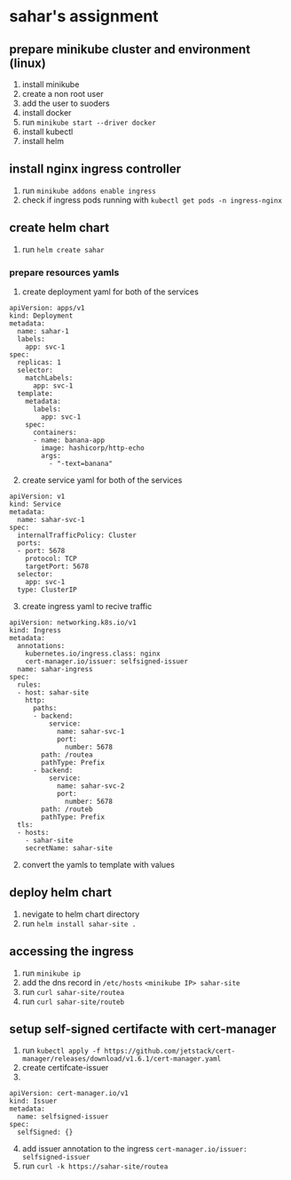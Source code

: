 # sahar's assignment

## prepare minikube cluster and environment (linux)

1. install minikube
2. create a non root user
3. add the user to suoders
4. install docker
5. run `minikube start --driver docker`
6. install kubectl
7. install helm


## install nginx ingress controller

1. run `minikube addons enable ingress`
2. check if ingress pods running with `kubectl get pods -n ingress-nginx`

## create helm chart 

1. run `helm create sahar`

### prepare resources yamls 

1. create deployment yaml for both of the services

```
apiVersion: apps/v1
kind: Deployment
metadata:
  name: sahar-1
  labels:
    app: svc-1
spec:
  replicas: 1
  selector:
    matchLabels:
      app: svc-1
  template:
    metadata:
      labels:
        app: svc-1
    spec:
      containers:
      - name: banana-app
        image: hashicorp/http-echo
        args:
          - "-text=banana"
```

2. create service yaml for both of the services

```
apiVersion: v1
kind: Service
metadata:
  name: sahar-svc-1
spec:
  internalTrafficPolicy: Cluster
  ports:
  - port: 5678 
    protocol: TCP
    targetPort: 5678 
  selector:
    app: svc-1
  type: ClusterIP

```

3. create ingress yaml to recive traffic

```
apiVersion: networking.k8s.io/v1
kind: Ingress
metadata:
  annotations:
    kubernetes.io/ingress.class: nginx
    cert-manager.io/issuer: selfsigned-issuer
  name: sahar-ingress
spec:
  rules:
  - host: sahar-site
    http:
      paths:
      - backend:
          service:
            name: sahar-svc-1
            port:
              number: 5678
        path: /routea
        pathType: Prefix
      - backend:
          service:
            name: sahar-svc-2
            port:
              number: 5678
        path: /routeb
        pathType: Prefix
  tls:
  - hosts:
    - sahar-site
    secretName: sahar-site
```

2. convert the yamls to template with values

## deploy helm chart

1. nevigate to helm chart directory
2. run `helm install sahar-site .`

## accessing the ingress

1. run `minikube ip`
2. add the dns record in `/etc/hosts` `<minikube IP> sahar-site`
3. run `curl sahar-site/routea`
4. run `curl sahar-site/routeb`

## setup self-signed certifacte with cert-manager

1. run `kubectl apply -f https://github.com/jetstack/cert-manager/releases/download/v1.6.1/cert-manager.yaml`
2. create certifcate-issuer 
3. 
```
apiVersion: cert-manager.io/v1
kind: Issuer
metadata:
  name: selfsigned-issuer
spec:
  selfSigned: {}
```
4. add issuer annotation to the ingress `cert-manager.io/issuer: selfsigned-issuer`
5. run `curl -k https://sahar-site/routea`
